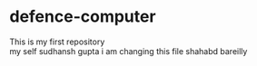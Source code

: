 # defence-computer
This is my first repository
<br>
my self sudhansh gupta i am changing this file
shahabd bareilly
